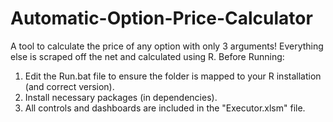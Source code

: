 # Automatic-Option-Price-Calculator
A tool to calculate the price of any option with only 3 arguments! Everything else is scraped off the net and calculated using R.
Before Running:
1. Edit the Run.bat file to ensure the folder is mapped to your R installation (and correct version).
2. Install necessary packages (in dependencies).
3. All controls and dashboards are included in the "Executor.xlsm" file.
